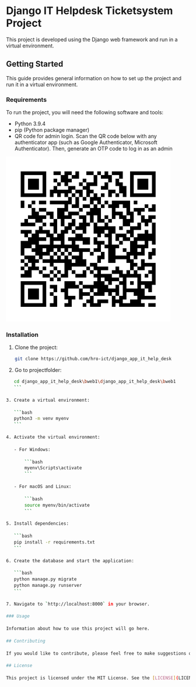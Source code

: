 # Django IT Helpdesk Ticketsystem Project

This project is developed using the Django web framework and run in a virtual environment.

## Getting Started

This guide provides general information on how to set up the project and run it in a virtual environment.

### Requirements

To run the project, you will need the following software and tools:

- Python 3.9.4
- pip (Python package manager)
- QR code for admin login. Scan the QR code below with any authenticator app (such as Google Authenticator, Microsoft Authenticator). Then, generate an OTP code to log in as an admin

 ![OTP QR Code](https://github.com/hro-ict/django_app_it_help_desk/blob/main/bweb1/bweb1/otp.png)



### Installation

1. Clone the project:

    ```bash
    git clone https://github.com/hro-ict/django_app_it_help_desk
    ```



2. Go to projectfolder:

 ```bash
    cd django_app_it_help_desk\bweb1\django_app_it_help_desk\bweb1
    ```

3. Create a virtual environment:

    ```bash
    python3 -m venv myenv
    ```

4. Activate the virtual environment:

    - For Windows:

        ```bash
        myenv\Scripts\activate
        ```

    - For macOS and Linux:

        ```bash
        source myenv/bin/activate
        ```

5. Install dependencies:

    ```bash
    pip install -r requirements.txt
    ```

6. Create the database and start the application:

    ```bash
    python manage.py migrate
    python manage.py runserver
    ```

7. Navigate to `http://localhost:8000` in your browser.

### Usage

Information about how to use this project will go here.

## Contributing

If you would like to contribute, please feel free to make suggestions or submit a pull request.

## License

This project is licensed under the MIT License. See the [LICENSE](LICENSE) file for more information.
